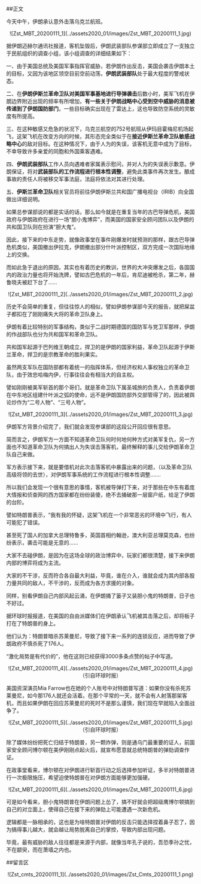 ##正文

今天中午，伊朗承认意外击落乌克兰航班。

 <div align="center">![Zst_MBT_20200111_1](../assets2020_01/images/Zst_MBT_20200111_1.jpg)</div>

据伊朗迈赫尔通讯社报道，客机坠毁后，伊朗武装部队参谋部立即成立了一支独立于民航组织的调查小组，该小组调查的详细结果如下：

一、由于美国总统及美国军事指挥官威胁，若伊朗作出反击，美国会袭击伊朗本土的目标，又因为该地区领空目前空前动荡，**伊朗武装部队**处于最大程度的警戒状态。

二、在**伊朗伊斯兰革命卫队对美国军事基地进行导弹袭击**后数小时，美军飞机在伊朗边界附近出现的频率有所增加，**有一些关于伊朗战略中心受到空中威胁的消息被传递到了伊朗国防部门**，一些目标确实出现在了雷达上，这也导致防空系统的灵敏度有所提高。

三、在这种敏感又危急的状况下，乌克兰航空的752号航班从伊玛目霍梅尼机场起飞，这架飞机在改变方向的时候，其形态完全类似于在**接近伊斯兰革命卫队敏感战略中心**的敌对目标。在这种情况下，由于人为的失误，该客机无意中成为了目标，不幸导致许多亲爱的同胞和外国乘客遇难。

四、**伊朗武装部队**工作人员向遇难者家属表示慰问，并对人为的失误表示歉意。伊朗保证，将对**武装部队的工作流程进行根本性调整**，避免此类事件再次发生。酿成事故的责任人将被移交军事法庭，法庭将依法对其进行处理。

五、**伊斯兰革命卫队**相关官员将前往伊朗伊斯兰共和国广播电视台（IRIB）向全国做出详细说明。

如果总参谋部说的都是实话的话，那么如今就是在重复当年的古巴导弹危机，美国政府与伊朗政府在进行一场“胆小鬼博弈”，而美国的国家安全顾问团队以及伊朗的共和国卫队则在扮演“胆大鬼”。

因此，接下来的中东走势，就像政事堂在事件刚爆发时就预测的那样，跟古巴导弹危机类似，美国撤出伊拉克，伊朗撤出部分什叶派控制区，双方完成一次国际地缘上的交换。

而如此急于退出的原因，其实也有着历史的教训，世界的大冲突爆发之后，各国国内的政治力量也将开始洗牌，譬如古巴危机的一年后，肯尼迪被枪杀，第二年，赫鲁晓夫被赶下台了......

 <div align="center">![Zst_MBT_20200111_2](../assets2020_01/images/Zst_MBT_20200111_2.jpg)</div>

历史不会简单的重复，但往往惊人的相似，譬如伊朗参谋部今天的报告，就把屎盆子都扣在了刚刚痛失大将的革命卫队身上。

伊朗有着比较特别的军事结构，类似于二战时期德国的国防军与党卫军那样，伊朗的作战部队也分为共和国军和革命卫队。

共和国军起源于巴列维王朝成立，捍卫的是伊朗的国家利益，革命卫队起源于伊斯兰革命，捍卫的是宗教革命的胜利果实。

虽然两支军队在国防部都有着统一的指挥体系，但经济权和人事权独立的革命卫队，由于效忠哈梅内伊，行事往往会有相当大的自主权。

譬如刚刚被美军斩首的那个哥们，就是革命卫队下属圣城旅的负责人，负责着伊朗在中东地区组建什叶派之弧的使命，远不是伊朗国防部外交部管得了的，因此被舆论炒作为“二号人物”、“三号人物”。

 <div align="center">![Zst_MBT_20200111_3](../assets2020_01/images/Zst_MBT_20200111_3.jpg)</div>

伊朗军方背景介绍完了，我们就会发现参谋部的这段公开回应很有意思。

简而言之，伊朗军方一方面不知道革命卫队何时何地何种方式对美军复仇，另一方面也不知道革命卫队为何搞出人为失误击落客机，最终解释的事儿交给伊朗革命卫队自己来做。

军方表示接下来，就是要借机对此次击落客机中暴露出来的问题，（以及革命卫队高级将领的去世），对伊朗军事系统的工作流程进行根本性调整.......

所以我们会发现一个很有意思的事情，客机被导弹打下来，对于那些在中东有着庞大情报和侦查网的西方国家都在纷纷装傻，绝不去捅破那一层窗户纸，给足了伊朗的台阶。

譬如特朗普表示，“我有我的怀疑，这架飞机在一个非常恶劣的环境中飞行，有人可能犯了错误。

甚至死了国人的加拿大总理特鲁多，英国首相约翰逊，澳大利亚总理莫克森，也纷纷表示，袭击可能是无意的......

大家不去碰伊朗，是因为在这场全球的政治博弈中，玩家们都很清楚，接下来伊朗内部的博弈将成为主流。

大家的不干涉，反而符合各自最大利益，毕竟，谁在介入，谁就会成为其内部各股力量共同的敌人，不干涉的，反而成为各方求援的对象。

同样，别看伊朗自己内部风起云涌，在伊朗捅了篓子又装胆小鬼的特朗普，日子也不好过。

据环球时报报道，在美国的自由派媒体们在伊朗承认飞机被其击落之后，却将板子打在了特朗普的身上。

他们认为：特朗普暗杀苏莱曼尼，导致了接下来一系列的连锁反应，进而导致了伊朗政府不慎杀死了176人。

“激化局势是有代价的”，他在这则已经获得3000多条点赞的帖子中写道。

 <div align="center">![Zst_MBT_20200111_4](../assets2020_01/images/Zst_MBT_20200111_4.jpg)</div>
 <div align="center">（引自环球时报）</div>

美国资深演员Mia Farrow也在她的个人账号中对特朗普写道：如果你没有杀死苏莱曼尼，如今那176人就还会活着。在那个平常的一天，就不会有人射落那架客机，而且如果伊朗在回应苏莱曼尼的死时不是那么谨慎，我们现在早就陷入全面战争了。

 <div align="center">![Zst_MBT_20200111_5](../assets2020_01/images/Zst_MBT_20200111_5.jpg)</div>
 <div align="center">（引自环球时报）</div>

除了媒体纷纷把死亡归结于特朗普，另一颗炸弹，则是通乌门最重要的证人，前国家安全顾问博尔顿在美伊刚刚点起火后，就宣布愿意就总统特朗普的弹劾调查作证。

在政事堂看来，博尔顿在对伊朗进行斩首行动之后选择参加听证，多半对特朗普进行一次极限施压，希望迫使特朗普在对伊朗方面能够更加强硬。

 <div align="center">![Zst_MBT_20200111_6](../assets2020_01/images/Zst_MBT_20200111_6.jpg)</div>

可是如今看来，胆小鬼特朗普在伊朗问题上怂了，搞不好就会把超级鹰博尔顿搞到自己的对立面上，使得自己在接下来的弹劾上可能遭遇一次新危机。

逻辑都是一脉相承的，这也是为啥特朗普对伊朗的反击只能选择捏着鼻子忍了，因为搞得事儿越大，就会越让局势脱离自己的掌控，导致内部出现问题。

毕竟，最有威胁的敌人往往都是来源于内部，就像当年孔子说的，吾恐季孙之忧，不在颛臾，而在萧墙之内也。

##留言区
 <div align="center">![Zst_cmts_20200111_1](../assets2020_01/images/Zst_Cmts_20200111_1.png)</div>